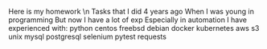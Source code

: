 Here is my homework \n
Tasks that I did 4 years ago
When I was young in programming
But now
I have a lot of exp
Especially in automation
I have experienced with:
python
centos
freebsd
debian
docker
kubernetes
aws s3
unix 
mysql
postgresql
selenium
pytest
requests
